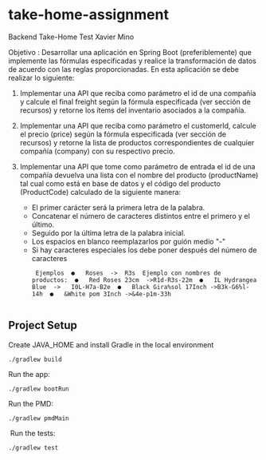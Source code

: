 # take-home-assignment
Backend Take-Home Test Xavier Mino

Objetivo  : Desarrollar una aplicación en Spring Boot  (preferiblemente) que implemente  las fórmulas especificadas y realice la transformación de datos de acuerdo con las  reglas proporcionadas. 
En esta aplicación se debe realizar lo siguiente:  


1.   Implementar una API que reciba como parámetro el id de una compañía y  calcule el final freight según la fórmula especificada (ver sección de recursos) y  retorne los ítems del inventario asociados a la compañía.  
2.   Implementar una API que reciba como parámetro el customerId, calcule el precio  (price) según la fórmula especificada (ver sección de recursos) y retorne la lista  de productos correspondientes de cualquier compañía (company) con su  respectivo precio.
3.   Implementar una API que tome como parámetro de entrada el id de una  compañía devuelva una lista con el nombre del producto (productName) tal cual  como está en base de datos y el código del producto (ProductCode) calculado  de la siguiente manera:

      - El primer carácter será la primera letra de la palabra.
      - Concatenar el número de caracteres distintos entre el primero y el último.
      - Seguido por la última letra de la palabra inicial.
      - Los espacios en blanco reemplazarlos por guión medio  "-"
      - Si hay caracteres especiales los debe poner después del número de  caracteres
        ```      
         Ejemplos  ●   Roses  ->  R3s  Ejemplo con nombres de productos:  ●   Red Roses 23cm  ->R1d-R3s-22m  ●   IL Hydrangea Blue  ->   I0L-H7a-B2e  ●   Black Gira%sol 17Inch ->B3k-G6%l-14h  ●   &White pom 3Inch ->&4e-p1m-33h 


## Project Setup

Create JAVA_HOME and install Gradle in the local environment
```
./gradlew build
```

Run the app:
```
./gradlew bootRun
```

Run the PMD:
```
./gradlew pmdMain
```
​
Run the tests:
```
./gradlew test
```
